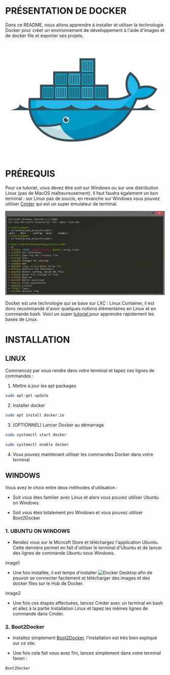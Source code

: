 # PRÉSENTATION DE DOCKER

Dans ce README, nous allons apprendre à installer et utiliser la technologie Docker pour créer un environnement de développement à l'aide d'images et de docker file et exporter ses projets.

<p align="center">
  <img src="./img/docker.jpg" title="Docker logo" width="500" />
</p>

# PRÉREQUIS

Pour ce tutoriel, vous devez être soit sur Windows ou sur une distribution Linux (pas de MacOS malheureusement).
Il faut faudra également un bon terminal : sur Linux pas de soucis, en revanche sur Windows vous pouvez utiliser [Cmder](https://cmder.net/) qui est un super émulateur de terminal.

<p align="center">
  <img src="./img/cmder.png" title="Cmder image" width="800" />
</p>

Docker est une technologie qui se base sur LXC : Linux Container, il est donc recommandé d'avoir quelques notions élémentaires en Linux et en commande bash. Voici un super 
<a href="https://openclassrooms.com/fr/courses/43538-reprenez-le-controle-a-laide-de-linux" target="_blank">
  tutoriel
</a>  pour apprendre rapidement les bases de Linux.


# INSTALLATION 

## LINUX

Commencez par vous rendre dans votre terminal et tapez ces lignes de commandes :

1. Mettre à jour les apt packages

```bash
sudo apt-get update
```

2. Installer docker

```bash
sudo apt install docker.io
```

3. (OPTIONNEL) Lancer Docker au démarrage

```bash
sudo systemctl start docker
```

```bash
sudo systemctl enable docker
```

4. Vous pouvez maintenant utiliser les commandes Docker dans votre terminal

## WINDOWS

Vous avez le choix entre deux méthodes d'utilisation :
* Soit vous êtes familier avec Linux et alors vous pouvez utiliser Ubuntu on Windows

* Soit vous êtes totalement pro Windows et vous pouvez utiliser Boot2Docker

### 1. UBUNTU ON WINDOWS

* Rendez vous sur le Microsft Store et téléchargez l'application Ubuntu. Cette dernière permet en fait d'utiliser le terminal d'Ubuntu et de lancer des lignes de commande Ubuntu sous Windows.

image1

* Une fois installée, il est temps d'installer ![Docker Desktop](https://www.docker.com/products/docker-desktop) afin de pouvoir se connecter facilement et télécharger des images et des docker files sur le Hub de Docker.

image2

* Une fois ces étapes effectuées, lancez Cmder avec un terminal en bash et allez à la partie Installation Linux et tapez les mêmes lignes de commande dans Cmder.

### 2. Boot2Docker
 
 * Installez simplement [Boot2Docker](https://www.ibm.com/developerworks/community/blogs/jfp/entry/running_ipython_notebooks_in_a_docker_container_on_windows?lang=en), l'installation est très bien expliqué sur ce site. 
 
 * Une fois cela fait vous avez fini, lancez simplement dans votre terminal favori :
 
 ```bash
 Boot2Docker
 ```




